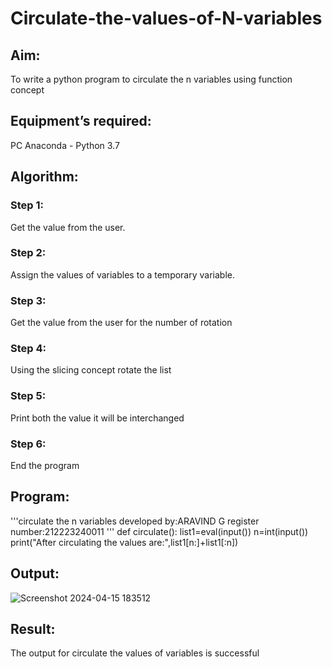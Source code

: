 # Circulate-the-values-of-N-variables
## Aim:
To write a python program to circulate the n variables using function concept
## Equipment’s required:
PC
Anaconda - Python 3.7
## Algorithm: 
### Step 1:
Get the value from the user.
### Step 2:
Assign the values of variables to a temporary variable.
### Step 3: 
Get the value from the user for the number of rotation
### Step 4: 
Using the slicing concept rotate the list

### Step 5:
Print both the value it will be interchanged
### Step 6: 
End the program
## Program:
'''circulate the n variables
developed by:ARAVIND G
register number:212223240011
'''
def circulate():
    list1=eval(input())
    n=int(input())
    print("After circulating the values are:",list1[n:]+list1[:n])

## Output:
![Screenshot 2024-04-15 183512](https://github.com/ARAVIND-23/Circulate-the-values-of-N-variables/assets/138970182/d7e427db-09d6-44e3-9647-437811cc2f71)


## Result:
The output for circulate the values of variables is successful
